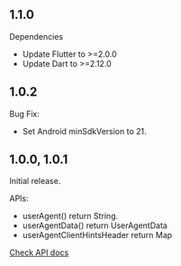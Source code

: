 ## 1.1.0

Dependencies
- Update Flutter to >=2.0.0
- Update Dart to >=2.12.0

## 1.0.2

Bug Fix:
  - Set Android minSdkVersion to 21.

## 1.0.0, 1.0.1

Initial release.

APIs:
  - userAgent() return String.
  - userAgentData() return UserAgentData
  - userAgentClientHintsHeader return Map

[Check API docs](https://pub.dev/documentation/ua_client_hints/latest/ua_client_hints/ua_client_hints-library.html)
